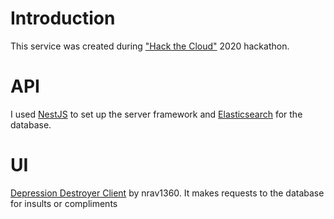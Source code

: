 # Introduction
This service was created during ["Hack the Cloud"](https://hack-the-cloud.devpost.com/) 2020 hackathon.

# API
I used [NestJS](https://nestjs.com/) to set up the server framework and [Elasticsearch](https://www.elastic.co/) for the database.

# UI
[Depression Destroyer Client](https://github.com/nrav1360/DepressionDestroyerClient) by nrav1360. It makes requests to the database for insults or compliments

